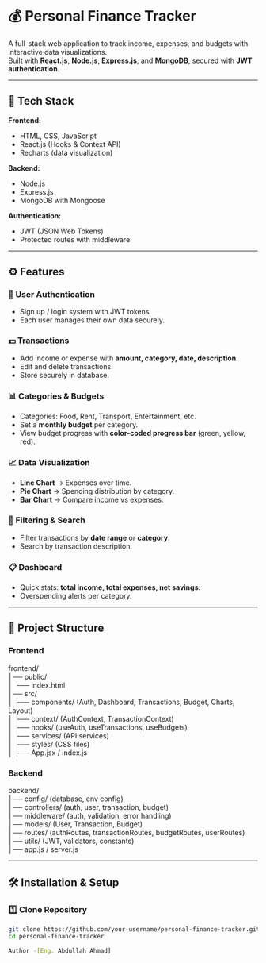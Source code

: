 # 💰 Personal Finance Tracker

A full-stack web application to track income, expenses, and budgets with interactive data visualizations.  
Built with **React.js**, **Node.js**, **Express.js**, and **MongoDB**, secured with **JWT authentication**.  

---

## 🚀 Tech Stack

**Frontend:**
- HTML, CSS, JavaScript
- React.js (Hooks & Context API)
- Recharts (data visualization)

**Backend:**
- Node.js
- Express.js
- MongoDB with Mongoose

**Authentication:**
- JWT (JSON Web Tokens)  
- Protected routes with middleware  

---

## ⚙️ Features

### 🔐 User Authentication
- Sign up / login system with JWT tokens.  
- Each user manages their own data securely.  

### 💵 Transactions
- Add income or expense with **amount, category, date, description**.  
- Edit and delete transactions.  
- Store securely in database.  

### 📊 Categories & Budgets
- Categories: Food, Rent, Transport, Entertainment, etc.  
- Set a **monthly budget** per category.  
- View budget progress with **color-coded progress bar** (green, yellow, red).  

### 📈 Data Visualization
- **Line Chart** → Expenses over time.  
- **Pie Chart** → Spending distribution by category.  
- **Bar Chart** → Compare income vs expenses.  

### 🔎 Filtering & Search
- Filter transactions by **date range** or **category**.  
- Search by transaction description.  

### 📋 Dashboard
- Quick stats: **total income, total expenses, net savings**.  
- Overspending alerts per category.  

---

## 📂 Project Structure

### Frontend

frontend/  
│── public/  
│ └── index.html  
│── src/  
│ ├── components/ (Auth, Dashboard, Transactions, Budget, Charts, Layout)  
│ ├── context/ (AuthContext, TransactionContext)  
│ ├── hooks/ (useAuth, useTransactions, useBudgets)  
│ ├── services/ (API services)  
│ ├── styles/ (CSS files)  
│ ├── App.jsx / index.js  


### Backend

backend/  
│── config/ (database, env config)  
│── controllers/ (auth, user, transaction, budget)  
│── middleware/ (auth, validation, error handling)  
│── models/ (User, Transaction, Budget)  
│── routes/ (authRoutes, transactionRoutes, budgetRoutes, userRoutes)  
│── utils/ (JWT, validators, constants)  
│── app.js / server.js  



---

## 🛠️ Installation & Setup

### 1️⃣ Clone Repository
```bash
git clone https://github.com/your-username/personal-finance-tracker.git
cd personal-finance-tracker

Author -[Eng. Abdullah Ahmad]
